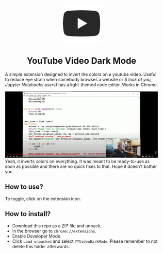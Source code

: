 <p align="center"><img src="images/icon-128.png"></p>
<h1 align="center">YouTube Video Dark Mode</h1>

A simple extension designed to invert the colors on a youtube video. Useful to reduce eye strain when somebody browses a website or *(I look at you, Jupyter Notebooks users)* has a light-themed code editor. Works in Chrome.

![alt text](media\showcase.gif)
Yeah, it inverts colors on everything. It was meant to be ready-to-use as soon as possible and there are no quick fixes to that. Hope it doesn't bother you.

## How to use?
To toggle, click on the extension icon.

## How to install?
* Download this repo as a ZIP file and unpack.
* In the browser go to `chrome://extensions`.
* Enable Developer Mode.
* Click `Load unpacked` and select `YTVideoDarkMode`. Please remember to not delete this folder afterwards.